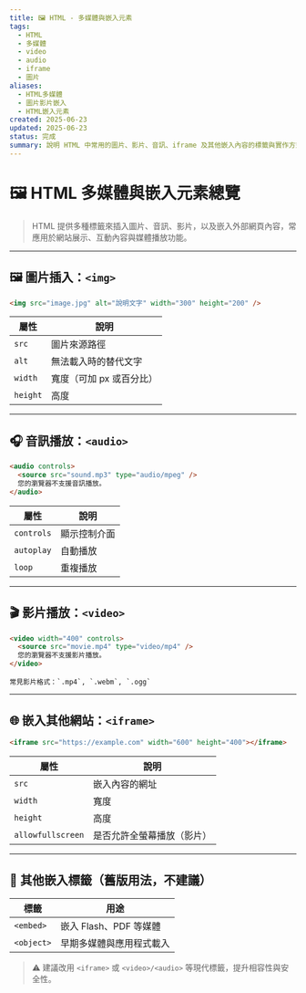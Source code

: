 ```yaml
---
title: 🖼️ HTML - 多媒體與嵌入元素
tags:
  - HTML
  - 多媒體
  - video
  - audio
  - iframe
  - 圖片
aliases:
  - HTML多媒體
  - 圖片影片嵌入
  - HTML嵌入元素
created: 2025-06-23
updated: 2025-06-23
status: 完成
summary: 說明 HTML 中常用的圖片、影片、音訊、iframe 及其他嵌入內容的標籤與實作方式。
---
```


# 🖼️ HTML 多媒體與嵌入元素總覽

>HTML 提供多種標籤來插入圖片、音訊、影片，以及嵌入外部網頁內容，常應用於網站展示、互動內容與媒體播放功能。

---

## 🖼️ 圖片插入：`<img>`

```html
<img src="image.jpg" alt="說明文字" width="300" height="200" />
```

| 屬性       | 說明             |
| -------- | -------------- |
| `src`    | 圖片來源路徑         |
| `alt`    | 無法載入時的替代文字     |
| `width`  | 寬度（可加 px 或百分比） |
| `height` | 高度             |

---
## 🎧 音訊播放：`<audio>`

```html
<audio controls>
  <source src="sound.mp3" type="audio/mpeg" />
  您的瀏覽器不支援音訊播放。
</audio>
```

| 屬性         | 說明     |
| ---------- | ------ |
| `controls` | 顯示控制介面 |
| `autoplay` | 自動播放   |
| `loop`     | 重複播放   |

---
## 🎬 影片播放：`<video>`

```html
<video width="400" controls>
  <source src="movie.mp4" type="video/mp4" />
  您的瀏覽器不支援影片播放。
</video>
```
	常見影片格式：`.mp4`, `.webm`, `.ogg`

---
## 🌐 嵌入其他網站：`<iframe>`

```html
<iframe src="https://example.com" width="600" height="400"></iframe>
```

|屬性|說明|
|---|---|
|`src`|嵌入內容的網址|
|`width`|寬度|
|`height`|高度|
|`allowfullscreen`|是否允許全螢幕播放（影片）|

---

## 🔌 其他嵌入標籤（舊版用法，不建議）

|標籤|用途|
|---|---|
|`<embed>`|嵌入 Flash、PDF 等媒體|
|`<object>`|早期多媒體與應用程式載入|
> ⚠️ 建議改用 `<iframe>` 或 `<video>/<audio>` 等現代標籤，提升相容性與安全性。